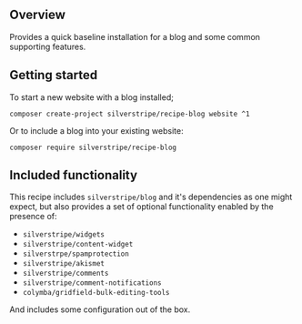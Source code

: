 ## Overview

Provides a quick baseline installation for a blog and some common supporting
features.

## Getting started

To start a new website with a blog installed;

```
composer create-project silverstripe/recipe-blog website ^1
```

Or to include a blog into your existing website:

```
composer require silverstripe/recipe-blog
```

## Included functionality

This recipe includes `silverstripe/blog` and it's dependencies as one might
expect, but also provides a set of optional functionality enabled by the
presence of:

* `silverstripe/widgets`
* `silverstripe/content-widget`
* `silverstrpe/spamprotection`
* `silverstripe/akismet`
* `silverstripe/comments`
* `silverstripe/comment-notifications`
* `colymba/gridfield-bulk-editing-tools`

And includes some configuration out of the box.
